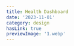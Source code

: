 ```yaml
---
title: Health Dashboard
date: '2023-11-01'
category: design
hasLink: true
previewImage: '1.webp'
---
```

